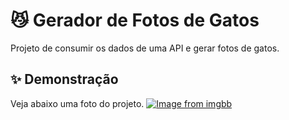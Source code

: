 # 😼 Gerador de Fotos de Gatos

Projeto de consumir os dados de uma API e gerar fotos de gatos.

## ✨ Demonstração    
Veja abaixo uma foto do projeto.
[![Image from imgbb](https://i.ibb.co/fqnXVtm/f67094de3f5f87fecdb09d9e2714c196.png)](https://ibb.co/hLZgxHp)